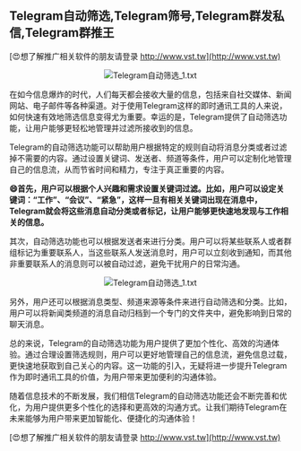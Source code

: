 ## **Telegram自动筛选,Telegram筛号,Telegram群发私信,Telegram群推王**

[😍想了解推广相关软件的朋友请登录 http://www.vst.tw](http://www.vst.tw)

 <center><img src="https://vst.tw/MP4/tuiguang/png/7.png" alt="Telegram自动筛选_1.txt"></center>

在如今信息爆炸的时代，人们每天都会接收大量的信息，包括来自社交媒体、新闻网站、电子邮件等各种渠道。对于使用Telegram这样的即时通讯工具的人来说，如何快速有效地筛选信息变得尤为重要。幸运的是，Telegram提供了自动筛选功能，让用户能够更轻松地管理并过滤所接收到的信息。

Telegram的自动筛选功能可以帮助用户根据特定的规则自动将消息分类或者过滤掉不需要的内容。通过设置关键词、发送者、频道等条件，用户可以定制化地管理自己的信息流，从而节省时间和精力，专注于真正重要的内容。

**😄首先，用户可以根据个人兴趣和需求设置关键词过滤。比如，用户可以设定关键词：“工作”、“会议”、“紧急”，这样一旦有相关关键词出现在消息中，Telegram就会将这些消息自动分类或者标记，让用户能够更快速地发现与工作相关的信息。**

其次，自动筛选功能也可以根据发送者来进行分类。用户可以将某些联系人或者群组标记为重要联系人，当这些联系人发送消息时，用户可以立刻收到通知，而其他非重要联系人的消息则可以被自动过滤，避免干扰用户的日常沟通。

 <center><img src="https://vst.tw/MP4/tuiguang/png/7.png" alt="Telegram自动筛选_1.txt"></center>

另外，用户还可以根据消息类型、频道来源等条件来进行自动筛选和分类。比如，用户可以将新闻类频道的消息自动归档到一个专门的文件夹中，避免影响到日常的聊天消息。

总的来说，Telegram的自动筛选功能为用户提供了更加个性化、高效的沟通体验。通过合理设置筛选规则，用户可以更好地管理自己的信息流，避免信息过载，更快速地获取到自己关心的内容。这一功能的引入，无疑将进一步提升Telegram作为即时通讯工具的价值，为用户带来更加便利的沟通体验。

随着信息技术的不断发展，我们相信Telegram的自动筛选功能还会不断完善和优化，为用户提供更多个性化的选择和更高效的沟通方式。让我们期待Telegram在未来能够为用户带来更加智能化、便捷化的沟通体验！

[😍想了解推广相关软件的朋友请登录 http://www.vst.tw](http://www.vst.tw)



